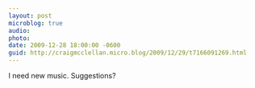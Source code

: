 ```yaml
---
layout: post
microblog: true
audio: 
photo: 
date: 2009-12-28 18:00:00 -0600
guid: http://craigmcclellan.micro.blog/2009/12/29/t7166091269.html
---
```

I need new music. Suggestions?
